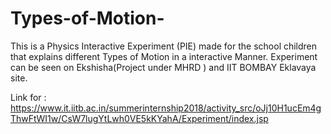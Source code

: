 # Types-of-Motion-
This is a Physics Interactive Experiment (PIE) made for the school children that explains different Types of Motion in a interactive Manner. Experiment can be seen on Ekshisha(Project under MHRD ) and IIT BOMBAY Eklavaya site.

Link for : https://www.it.iitb.ac.in/summerinternship2018/activity_src/oJj10H1ucEm4gThwFtWI1w/CsW7lugYtLwh0VE5kKYahA/Experiment/index.jsp
